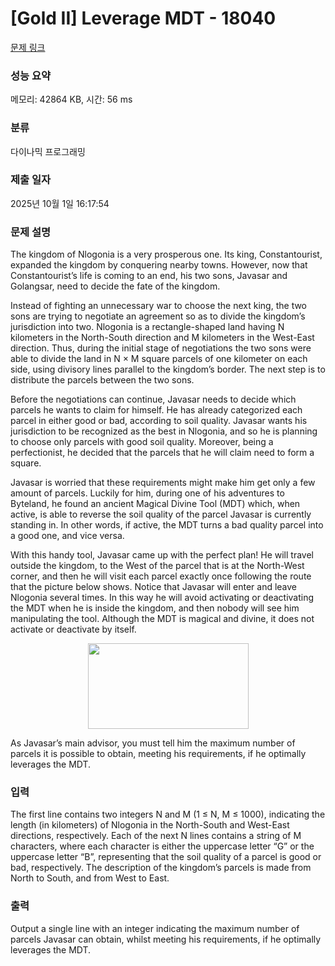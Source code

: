 # [Gold II] Leverage MDT - 18040 

[문제 링크](https://www.acmicpc.net/problem/18040) 

### 성능 요약

메모리: 42864 KB, 시간: 56 ms

### 분류

다이나믹 프로그래밍

### 제출 일자

2025년 10월 1일 16:17:54

### 문제 설명

<p>The kingdom of Nlogonia is a very prosperous one. Its king, Constantourist, expanded the kingdom by conquering nearby towns. However, now that Constantourist’s life is coming to an end, his two sons, Javasar and Golangsar, need to decide the fate of the kingdom.</p>

<p>Instead of fighting an unnecessary war to choose the next king, the two sons are trying to negotiate an agreement so as to divide the kingdom’s jurisdiction into two. Nlogonia is a rectangle-shaped land having N kilometers in the North-South direction and M kilometers in the West-East direction. Thus, during the initial stage of negotiations the two sons were able to divide the land in N × M square parcels of one kilometer on each side, using divisory lines parallel to the kingdom’s border. The next step is to distribute the parcels between the two sons.</p>

<p>Before the negotiations can continue, Javasar needs to decide which parcels he wants to claim for himself. He has already categorized each parcel in either good or bad, according to soil quality. Javasar wants his jurisdiction to be recognized as the best in Nlogonia, and so he is planning to choose only parcels with good soil quality. Moreover, being a perfectionist, he decided that the parcels that he will claim need to form a square.</p>

<p>Javasar is worried that these requirements might make him get only a few amount of parcels. Luckily for him, during one of his adventures to Byteland, he found an ancient Magical Divine Tool (MDT) which, when active, is able to reverse the soil quality of the parcel Javasar is currently standing in. In other words, if active, the MDT turns a bad quality parcel into a good one, and vice versa.</p>

<p>With this handy tool, Javasar came up with the perfect plan! He will travel outside the kingdom, to the West of the parcel that is at the North-West corner, and then he will visit each parcel exactly once following the route that the picture below shows. Notice that Javasar will enter and leave Nlogonia several times. In this way he will avoid activating or deactivating the MDT when he is inside the kingdom, and then nobody will see him manipulating the tool. Although the MDT is magical and divine, it does not activate or deactivate by itself.</p>

<p style="text-align: center;"><img alt="" src="https://upload.acmicpc.net/58314e4b-3f3b-4dfc-8763-0155f9c74bdc/-/preview/" style="width: 257px; height: 137px;"></p>

<p>As Javasar’s main advisor, you must tell him the maximum number of parcels it is possible to obtain, meeting his requirements, if he optimally leverages the MDT.</p>

### 입력 

 <p>The first line contains two integers N and M (1 ≤ N, M ≤ 1000), indicating the length (in kilometers) of Nlogonia in the North-South and West-East directions, respectively. Each of the next N lines contains a string of M characters, where each character is either the uppercase letter “G” or the uppercase letter “B”, representing that the soil quality of a parcel is good or bad, respectively. The description of the kingdom’s parcels is made from North to South, and from West to East.</p>

### 출력 

 <p>Output a single line with an integer indicating the maximum number of parcels Javasar can obtain, whilst meeting his requirements, if he optimally leverages the MDT.</p>

